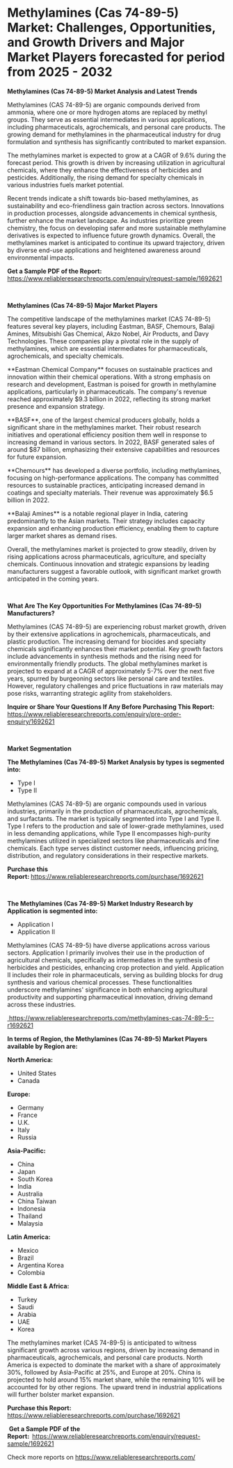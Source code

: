<p><h1>Methylamines (Cas 74-89-5) Market: Challenges, Opportunities, and Growth Drivers and Major Market Players forecasted for period from 2025 - 2032</h1></p><p><strong>Methylamines (Cas 74-89-5) Market Analysis and Latest Trends</strong></p>
<p><p>Methylamines (CAS 74-89-5) are organic compounds derived from ammonia, where one or more hydrogen atoms are replaced by methyl groups. They serve as essential intermediates in various applications, including pharmaceuticals, agrochemicals, and personal care products. The growing demand for methylamines in the pharmaceutical industry for drug formulation and synthesis has significantly contributed to market expansion.</p><p>The methylamines market is expected to grow at a CAGR of 9.6% during the forecast period. This growth is driven by increasing utilization in agricultural chemicals, where they enhance the effectiveness of herbicides and pesticides. Additionally, the rising demand for specialty chemicals in various industries fuels market potential. </p><p>Recent trends indicate a shift towards bio-based methylamines, as sustainability and eco-friendliness gain traction across sectors. Innovations in production processes, alongside advancements in chemical synthesis, further enhance the market landscape. As industries prioritize green chemistry, the focus on developing safer and more sustainable methylamine derivatives is expected to influence future growth dynamics. Overall, the methylamines market is anticipated to continue its upward trajectory, driven by diverse end-use applications and heightened awareness around environmental impacts.</p></p>
<p><strong>Get a Sample PDF of the Report:&nbsp;</strong> <a href="https://www.reliableresearchreports.com/enquiry/request-sample/1692621?utm_campaign=3086&utm_medium=2&utm_source=Github&utm_content=ia&utm_term=27032025&utm_id=methylamines-cas-74-89-5">https://www.reliableresearchreports.com/enquiry/request-sample/1692621</a></p>
<p>&nbsp;</p>
<p><strong>Methylamines (Cas 74-89-5) Major Market Players</strong></p>
<p><p>The competitive landscape of the methylamines market (CAS 74-89-5) features several key players, including Eastman, BASF, Chemours, Balaji Amines, Mitsubishi Gas Chemical, Akzo Nobel, Air Products, and Davy Technologies. These companies play a pivotal role in the supply of methylamines, which are essential intermediates for pharmaceuticals, agrochemicals, and specialty chemicals.</p><p>**Eastman Chemical Company** focuses on sustainable practices and innovation within their chemical operations. With a strong emphasis on research and development, Eastman is poised for growth in methylamine applications, particularly in pharmaceuticals. The company's revenue reached approximately $9.3 billion in 2022, reflecting its strong market presence and expansion strategy.</p><p>**BASF**, one of the largest chemical producers globally, holds a significant share in the methylamines market. Their robust research initiatives and operational efficiency position them well in response to increasing demand in various sectors. In 2022, BASF generated sales of around $87 billion, emphasizing their extensive capabilities and resources for future expansion.</p><p>**Chemours** has developed a diverse portfolio, including methylamines, focusing on high-performance applications. The company has committed resources to sustainable practices, anticipating increased demand in coatings and specialty materials. Their revenue was approximately $6.5 billion in 2022.</p><p>**Balaji Amines** is a notable regional player in India, catering predominantly to the Asian markets. Their strategy includes capacity expansion and enhancing production efficiency, enabling them to capture larger market shares as demand rises.</p><p>Overall, the methylamines market is projected to grow steadily, driven by rising applications across pharmaceuticals, agriculture, and specialty chemicals. Continuous innovation and strategic expansions by leading manufacturers suggest a favorable outlook, with significant market growth anticipated in the coming years.</p></p>
<p>&nbsp;</p>
<p><strong>What Are The Key Opportunities For Methylamines (Cas 74-89-5) Manufacturers?</strong></p>
<p><p>Methylamines (CAS 74-89-5) are experiencing robust market growth, driven by their extensive applications in agrochemicals, pharmaceuticals, and plastic production. The increasing demand for biocides and specialty chemicals significantly enhances their market potential. Key growth factors include advancements in synthesis methods and the rising need for environmentally friendly products. The global methylamines market is projected to expand at a CAGR of approximately 5-7% over the next five years, spurred by burgeoning sectors like personal care and textiles. However, regulatory challenges and price fluctuations in raw materials may pose risks, warranting strategic agility from stakeholders.</p></p>
<p><strong>Inquire or Share Your Questions If Any Before Purchasing This Report:</strong> <a href="https://www.reliableresearchreports.com/enquiry/pre-order-enquiry/1692621?utm_campaign=3086&utm_medium=2&utm_source=Github&utm_content=ia&utm_term=27032025&utm_id=methylamines-cas-74-89-5">https://www.reliableresearchreports.com/enquiry/pre-order-enquiry/1692621</a></p>
<p>&nbsp;</p>
<p><strong>Market Segmentation</strong></p>
<p><strong>The Methylamines (Cas 74-89-5) Market Analysis by types is segmented into:</strong></p>
<p><ul><li>Type I</li><li>Type II</li></ul></p>
<p><p>Methylamines (CAS 74-89-5) are organic compounds used in various industries, primarily in the production of pharmaceuticals, agrochemicals, and surfactants. The market is typically segmented into Type I and Type II. Type I refers to the production and sale of lower-grade methylamines, used in less demanding applications, while Type II encompasses high-purity methylamines utilized in specialized sectors like pharmaceuticals and fine chemicals. Each type serves distinct customer needs, influencing pricing, distribution, and regulatory considerations in their respective markets.</p></p>
<p><strong>Purchase this Report:&nbsp;</strong><a href="https://www.reliableresearchreports.com/purchase/1692621?utm_campaign=3086&utm_medium=2&utm_source=Github&utm_content=ia&utm_term=27032025&utm_id=methylamines-cas-74-89-5">https://www.reliableresearchreports.com/purchase/1692621</a></p>
<p>&nbsp;</p>
<p><strong>The Methylamines (Cas 74-89-5) Market Industry Research by Application is segmented into:</strong></p>
<p><ul><li>Application I</li><li>Application II</li></ul></p>
<p><p>Methylamines (CAS 74-89-5) have diverse applications across various sectors. Application I primarily involves their use in the production of agricultural chemicals, specifically as intermediates in the synthesis of herbicides and pesticides, enhancing crop protection and yield. Application II includes their role in pharmaceuticals, serving as building blocks for drug synthesis and various chemical processes. These functionalities underscore methylamines' significance in both enhancing agricultural productivity and supporting pharmaceutical innovation, driving demand across these industries.</p></p>
<p><a href="https://www.reliableresearchreports.com/methylamines-cas-74-89-5--r1692621?utm_campaign=3086&utm_medium=2&utm_source=Github&utm_content=ia&utm_term=27032025&utm_id=methylamines-cas-74-89-5">&nbsp;https://www.reliableresearchreports.com/methylamines-cas-74-89-5--r1692621</a></p>
<p><strong>In terms of Region, the Methylamines (Cas 74-89-5) Market Players available by Region are:</strong></p>
<p>
    <p> <strong> North America: </strong>
        <ul>
            <li>United States</li>
            <li>Canada</li>
        </ul>
        </p> 
    <p> <strong> Europe: </strong>
        <ul>
            <li>Germany</li>
            <li>France</li>
            <li>U.K.</li>
            <li>Italy</li>
            <li>Russia</li>
        </ul>
        </p> 
    <p> <strong> Asia-Pacific: </strong>
        <ul>
            <li>China</li>
            <li>Japan</li>
            <li>South Korea</li>
            <li>India</li>
            <li>Australia</li>
            <li>China Taiwan</li>
            <li>Indonesia</li>
            <li>Thailand</li>
            <li>Malaysia</li>
        </ul>
        </p> 
    <p> <strong> Latin America: </strong>
        <ul>
            <li>Mexico</li>
            <li>Brazil</li>
            <li>Argentina Korea</li>
            <li>Colombia</li>
        </ul>
        </p> 
    <p> <strong> Middle East & Africa: </strong>
        <ul>
            <li>Turkey</li>
            <li>Saudi</li>
            <li>Arabia</li>
            <li>UAE</li>
            <li>Korea</li>
        </ul>
    </p>
    </p>
<p><p>The methylamines market (CAS 74-89-5) is anticipated to witness significant growth across various regions, driven by increasing demand in pharmaceuticals, agrochemicals, and personal care products. North America is expected to dominate the market with a share of approximately 30%, followed by Asia-Pacific at 25%, and Europe at 20%. China is projected to hold around 15% market share, while the remaining 10% will be accounted for by other regions. The upward trend in industrial applications will further bolster market expansion.</p></p>
<p><strong>Purchase this Report: </strong><a href="https://www.reliableresearchreports.com/purchase/1692621?utm_campaign=3086&utm_medium=2&utm_source=Github&utm_content=ia&utm_term=27032025&utm_id=methylamines-cas-74-89-5">https://www.reliableresearchreports.com/purchase/1692621</a></p>
<p>&nbsp;<strong>Get a Sample PDF of the Report:&nbsp;&nbsp;</strong><a href="https://www.reliableresearchreports.com/enquiry/request-sample/1692621?utm_campaign=3086&utm_medium=2&utm_source=Github&utm_content=ia&utm_term=27032025&utm_id=methylamines-cas-74-89-5">https://www.reliableresearchreports.com/enquiry/request-sample/1692621</a></p>
<p><strong></strong></p>
<p>Check more reports on <a href="https://www.reliableresearchreports.com/?utm_campaign=3086&utm_medium=2&utm_source=Github&utm_content=ia&utm_term=27032025&utm_id=methylamines-cas-74-89-5">https://www.reliableresearchreports.com/</a></p>